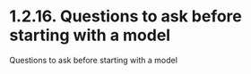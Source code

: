 # 1.2.16. Questions to ask before starting with a model

Questions to ask before starting with a model
